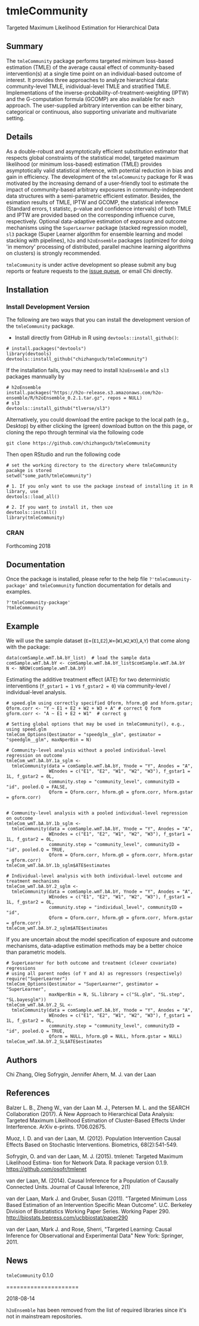 # tmleCommunity 
Targeted Maximum Likelihood Estimation for Hierarchical Data

## Summary

The `tmleCommunity` package performs targeted minimum loss-based estimation (TMLE) of the average causal effect of community-based intervention(s) at a single time point on an individual-based outcome of interest. It provides three approaches to analyze hierarchical data: community-level TMLE, inidividual-level TMLE and stratified TMLE. Implementations of the inverse-probability-of-treatment-weighting (IPTW) and the G-computation formula (GCOMP) are also available for each approach. The user-supplied arbitrary intervention can be either binary, categorical or continuous, also supporting univariate and multivariate setting. 

## Details

As a double-robust and asymptotically efficient substitution estimator that respects global constraints of the statistical model, targeted maximum likelihood (or minimum loss-based) estimation (TMLE) provides asymptotically valid statistical inference, with potential reduction in bias and gain in efficiency. The development of the `tmleCommunity` package for R was motivated by the increasing demand of a user-friendly tool to estimate the impact of community-based arbitrary exposures in community-independent data structures with a semi-parametric efficient estimator. Besides, the esimation results of TMLE, IPTW and GCOMP, the statistical inference (Standard errors, t statistc, p-value and confidence intervals) of both TMLE and IPTW are provided based on the corresponding influence curve, respectively. Optional data-adaptive estimation of exposure and outcome mechanisms using the `SuperLearner` package (stacked regression model), `sl3` package (Super Learner algorithm for ensemble learning and model stacking with pipelines), `h2o` and `h2oEnsemble` packages (optimized for doing 'in memory' processing of distributed, parallel machine learning algorithms on clusters) is strongly recommended.

`tmleCommunity` is under active development so please submit any bug reports or feature requests to the [issue queue](https://github.com/chizhangucb/tmleCommunity/issues), or email Chi directly.

## Installation

### Install Development Version
The following are two ways that you can install the development version of the `tmleCommunity` package.
* Install directly from GitHub in R using `devtools::install_github()`:

```{R install, eval=F}
# install.packages("devtools")
library(devtools)
devtools::install_github("chizhangucb/tmleCommunity")
```

If the installation fails, you may need to install `h2oEnsemble` and `sl3` packages mannually by

```{R install, eval=F}
# h2oEnsemble 
install.packages("https://h2o-release.s3.amazonaws.com/h2o-ensemble/R/h2oEnsemble_0.2.1.tar.gz", repos = NULL)
# sl3
devtools::install_github("tlverse/sl3")
```

Alternatively, you could download the entire packge to the local path (e.g., Desktop) by either clicking the (green) download button on the this page, or cloning the repo through terminal via the following code

```console
git clone https://github.com/chizhangucb/tmleCommunity
```

Then open RStudio and run the following code 

```{R Load, eval=F}
# set the working directory to the directory where tmleCommunity pacakge is stored
setwd("some_path/tmleCommunity")

# 1. If you only want to use the package instead of installing it in R library, use 
devtools::load_all()

# 2. If you want to install it, then uze
devtools::install()
library(tmleCommunity)
```

### CRAN

Forthcoming 2018

## Documentation

Once the package is installed, please refer to the help file `?'tmleCommunity-package'` and `tmleCommunity` function documentation for details and examples.

```{R Documentation, eval=F}
?'tmleCommunity-package'
?tmleCommunity
```

## Example

We will use the sample dataset (`E`=(`E1`,`E2`),`W`=(`W1`,`W2`,`W3`),`A`,`Y`) that come along with the package:

```{R Data, eval=F}
data(comSample.wmT.bA.bY_list)  # load the sample data 
comSample.wmT.bA.bY <- comSample.wmT.bA.bY_list$comSample.wmT.bA.bY
N <- NROW(comSample.wmT.bA.bY)
```

Estimating the additive treatment effect (ATE) for two deterministic interventions (`f_gstar1 = 1` vs `f_gstar2 = 0`) via community-level / individual-level analysis.

```{R GLM_analysis, eval=F}
# speed.glm using correctly specified Qform, hform.g0 and hform.gstar;
Qform.corr <- "Y ~ E1 + E2 + W2 + W3 + A" # correct Q form
gform.corr <- "A ~ E1 + E2 + W1"  # correct g

# Setting global options that may be used in tmleCommunity(), e.g., using speed.glm
tmleCom_Options(Qestimator = "speedglm__glm", gestimator = "speedglm__glm", maxNperBin = N)

# Community-level analysis without a pooled individual-level regression on outcome
tmleCom_wmT.bA.bY.1a_sglm <- 
  tmleCommunity(data = comSample.wmT.bA.bY, Ynode = "Y", Anodes = "A", 
                WEnodes = c("E1", "E2", "W1", "W2", "W3"), f_gstar1 = 1L, f_gstar2 = 0L,
                community.step = "community_level", communityID = "id", pooled.Q = FALSE, 
                Qform = Qform.corr, hform.g0 = gform.corr, hform.gstar = gform.corr)


# Community-level analysis with a pooled individual-level regression on outcome
tmleCom_wmT.bA.bY.1b_sglm <- 
  tmleCommunity(data = comSample.wmT.bA.bY, Ynode = "Y", Anodes = "A", 
                WEnodes = c("E1", "E2", "W1", "W2", "W3"), f_gstar1 = 1L, f_gstar2 = 0L,
                community.step = "community_level", communityID = "id", pooled.Q = TRUE, 
                Qform = Qform.corr, hform.g0 = gform.corr, hform.gstar = gform.corr)
tmleCom_wmT.bA.bY.1b_sglm$ATE$estimates

# Individual-level analysis with both individual-level outcome and treatment mechanisms
tmleCom_wmT.bA.bY.2_sglm <- 
  tmleCommunity(data = comSample.wmT.bA.bY, Ynode = "Y", Anodes = "A", 
                WEnodes = c("E1", "E2", "W1", "W2", "W3"), f_gstar1 = 1L, f_gstar2 = 0L,
                community.step = "individual_level", communityID = "id", 
                Qform = Qform.corr, hform.g0 = gform.corr, hform.gstar = gform.corr)
tmleCom_wmT.bA.bY.2_sglm$ATE$estimates
```

If you are uncertain about the model specification of exposure and outcome mechanisms, data-adaptive estimation methods may be a better choice than parametric models. 

```{R Data_adaptive_analysis, eval=F}
# SuperLearner for both outcome and treatment (clever covariate) regressions
# using all parent nodes (of Y and A) as regressors (respectively)
require("SuperLearner")
tmleCom_Options(Qestimator = "SuperLearner", gestimator = "SuperLearner", 
                maxNperBin = N, SL.library = c("SL.glm", "SL.step", "SL.bayesglm"))
tmleCom_wmT.bA.bY.2_SL <- 
  tmleCommunity(data = comSample.wmT.bA.bY, Ynode = "Y", Anodes = "A", 
                WEnodes = c("E1", "E2", "W1", "W2", "W3"), f_gstar1 = 1L, f_gstar2 = 0L,
                community.step = "community_level", communityID = "id", pooled.Q = TRUE, 
                Qform = NULL, hform.g0 = NULL, hform.gstar = NULL)
tmleCom_wmT.bA.bY.2_SL$ATE$estimates
```

## Authors

Chi Zhang, Oleg Sofrygin, Jennifer Ahern, M. J. van der Laan

## References

Balzer L. B., Zheng W., van der Laan M. J., Petersen M. L. and the SEARCH Collaboration (2017). A New Approach to Hierarchical Data Analysis: Targeted Maximum Likelihood Estimation of Cluster-Based Effects Under Interference. ArXiv e-prints. 1706.02675.

Muoz, I. D. and van der Laan, M. (2012). Population Intervention Causal Effects Based on Stochastic Interventions. Biometrics, 68(2):541-549.

Sofrygin, O. and van der Laan, M. J. (2015). tmlenet: Targeted Maximum Likelihood Estima- tion for Network Data. R package version 0.1.9. https://github.com/osofr/tmlenet

van der Laan, M. (2014). Causal Inference for a Population of Causally Connected Units. Journal of Causal Inference, 2(1)

van der Laan, Mark J. and Gruber, Susan (2011). "Targeted Minimum Loss Based Estimation of an Intervention Specific Mean Outcome". U.C. Berkeley Division of Biostatistics Working Paper Series. Working Paper 290. http://biostats.bepress.com/ucbbiostat/paper290

van der Laan, Mark J. and Rose, Sherri, "Targeted Learning: Causal Inference for Observational and Experimental Data" New York: Springer, 2011.


## News 

`tmleCommunity` 0.1.0

=====================

2018-08-14

`h2oEnsemble` has been removed from the list of required libraries since it's not in mainstream repositories.
